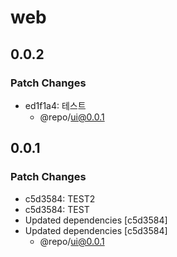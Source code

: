 # web

## 0.0.2

### Patch Changes

- ed1f1a4: 테스트
  - @repo/ui@0.0.1

## 0.0.1

### Patch Changes

- c5d3584: TEST2
- c5d3584: TEST
- Updated dependencies [c5d3584]
- Updated dependencies [c5d3584]
  - @repo/ui@0.0.1
